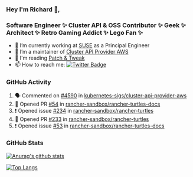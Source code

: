 ### Hey I'm Richard 👋, 

<h3 align="left">Software Engineer ✨ Cluster API & OSS Contributor ✨ Geek ✨ Architect ✨ Retro Gaming Addict ✨ Lego Fan ✨</h3>

- 🔭 I’m currently working at [SUSE](https://www.suse.com/) as a Principal Engineer
- 👯 I’m a maintainer of [Cluster API Provider AWS](https://github.com/kubernetes-sigs/cluster-api-provider-aws)
- 💬 I'm reading [Patch & Tweak](https://bjooks.com/products/patch-tweak-exploring-modular-synthesis)
- 📫 How to reach me: [![Twitter Badge](https://img.shields.io/badge/-@fruit_case-00acee?style=flat&logo=Twitter&logoColor=white)](https://twitter.com/intent/follow?screen_name=fruit_case "Follow on Twitter")

### GitHub Activity 

<!--START_SECTION:activity-->
1. 🗣 Commented on [#4590](https://github.com/kubernetes-sigs/cluster-api-provider-aws/pull/4590#issuecomment-1779542170) in [kubernetes-sigs/cluster-api-provider-aws](https://github.com/kubernetes-sigs/cluster-api-provider-aws)
2. 💪 Opened PR [#54](https://github.com/rancher-sandbox/rancher-turtles-docs/pull/54) in [rancher-sandbox/rancher-turtles-docs](https://github.com/rancher-sandbox/rancher-turtles-docs)
3. ❗ Opened issue [#234](https://github.com/rancher-sandbox/rancher-turtles/issues/234) in [rancher-sandbox/rancher-turtles](https://github.com/rancher-sandbox/rancher-turtles)
4. 💪 Opened PR [#233](https://github.com/rancher-sandbox/rancher-turtles/pull/233) in [rancher-sandbox/rancher-turtles](https://github.com/rancher-sandbox/rancher-turtles)
5. ❗ Opened issue [#53](https://github.com/rancher-sandbox/rancher-turtles-docs/issues/53) in [rancher-sandbox/rancher-turtles-docs](https://github.com/rancher-sandbox/rancher-turtles-docs)
<!--END_SECTION:activity-->

### GitHub Stats

[![Anurag's github stats](https://github-readme-stats.vercel.app/api?username=richardcase&count_private=true&show_icons=true)](https://github.com/anuraghazra/github-readme-stats)

[![Top Langs](https://github-readme-stats.vercel.app/api/top-langs/?username=richardcase&hide=html&layout=compact)](https://github.com/anuraghazra/github-readme-stats)
